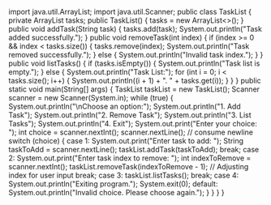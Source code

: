 import java.util.ArrayList;
import java.util.Scanner;
public class TaskList {
    private ArrayList<String> tasks;
    public TaskList() {
        tasks = new ArrayList<>();
    }
    public void addTask(String task) {
        tasks.add(task);
        System.out.println("Task added successfully.");
    }
    public void removeTask(int index) {
        if (index >= 0 && index < tasks.size()) {
            tasks.remove(index);
            System.out.println("Task removed successfully.");
        } else {
            System.out.println("Invalid task index.");
        }
    }
    public void listTasks() {
        if (tasks.isEmpty()) {
            System.out.println("Task list is empty.");
        } else {
            System.out.println("Task List:");
            for (int i = 0; i < tasks.size(); i++) {
                System.out.println((i + 1) + ". " + tasks.get(i));
            }
        }
    }
    public static void main(String[] args) {
        TaskList taskList = new TaskList();
        Scanner scanner = new Scanner(System.in);
        while (true) {
            System.out.println("\nChoose an option:");
            System.out.println("1. Add Task");
            System.out.println("2. Remove Task");
            System.out.println("3. List Tasks");
            System.out.println("4. Exit");
            System.out.print("Enter your choice: ");
            int choice = scanner.nextInt();
            scanner.nextLine(); // consume newline
            switch (choice) {
                case 1:
                    System.out.print("Enter task to add: ");
                    String taskToAdd = scanner.nextLine();
                    taskList.addTask(taskToAdd);
                    break;
                case 2:
                    System.out.print("Enter task index to remove: ");
                    int indexToRemove = scanner.nextInt();
                    taskList.removeTask(indexToRemove - 1); // Adjusting index for user input
                    break;
                case 3:
                    taskList.listTasks();
                    break;
                case 4:
                    System.out.println("Exiting program.");
                    System.exit(0);
                default:
                    System.out.println("Invalid choice. Please choose again.");
            }
        }
    }
}
